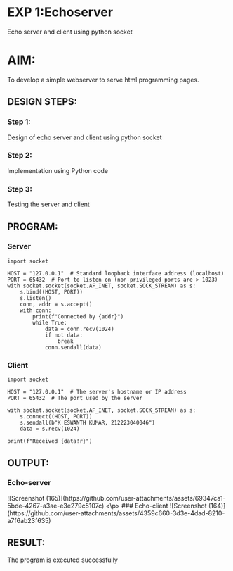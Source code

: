 # EXP 1:Echoserver

Echo server and client using python socket

# AIM:

To develop a simple webserver to serve html programming pages.

## DESIGN STEPS:

### Step 1:

Design of echo server and client using python socket

### Step 2:

Implementation using Python code

### Step 3:

Testing the server and client 

## PROGRAM:
### Server
```
import socket

HOST = "127.0.0.1"  # Standard loopback interface address (localhost)
PORT = 65432  # Port to listen on (non-privileged ports are > 1023)
with socket.socket(socket.AF_INET, socket.SOCK_STREAM) as s:
    s.bind((HOST, PORT))
    s.listen()
    conn, addr = s.accept()
    with conn:
        print(f"Connected by {addr}")
        while True:
            data = conn.recv(1024)
            if not data:
                break
            conn.sendall(data)
```

### Client
```
import socket

HOST = "127.0.0.1"  # The server's hostname or IP address
PORT = 65432  # The port used by the server

with socket.socket(socket.AF_INET, socket.SOCK_STREAM) as s:
    s.connect((HOST, PORT))
    s.sendall(b"K ESWANTH KUMAR, 212223040046")
    data = s.recv(1024)

print(f"Received {data!r}")
```

## OUTPUT:
### Echo-server
<p style="width:500 ;">
![Screenshot (165)](https://github.com/user-attachments/assets/69347ca1-5bde-4267-a3ae-e3e279c5107c)
<\p>
### Echo-client
![Screenshot (164)](https://github.com/user-attachments/assets/4359c660-3d3e-4dad-8210-a7f6ab23f635)

## RESULT:
The program is executed successfully
